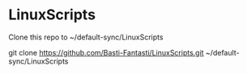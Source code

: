 # LinuxScripts

Clone this repo to ~/default-sync/LinuxScripts

git clone https://github.com/Basti-Fantasti/LinuxScripts.git ~/default-sync/LinuxScripts
